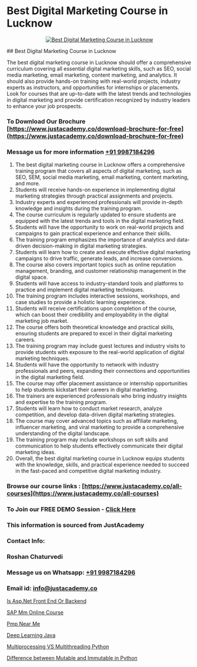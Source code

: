 # Best Digital Marketing Course in Lucknow

<p align="center">
  <a href="https://justacademy.co/course-detail/digital-marketing">
    <img src="https://justacademy.co/storage2/course_image/1676636720_course_image.webp" alt="Best Digital Marketing Course in Lucknow">
  </a>
</p>
## Best Digital Marketing Course in Lucknow

The best digital marketing course in Lucknow should offer a comprehensive curriculum covering all essential digital marketing skills, such as SEO, social media marketing, email marketing, content marketing, and analytics. It should also provide hands-on training with real-world projects, industry experts as instructors, and opportunities for internships or placements. Look for courses that are up-to-date with the latest trends and technologies in digital marketing and provide certification recognized by industry leaders to enhance your job prospects.
### To Download Our Brochure [https://www.justacademy.co/download-brochure-for-free](https://www.justacademy.co/download-brochure-for-free)
### Message us for more information [+91 9987184296](https://api.whatsapp.com/send?phone=919987184296)
1) The best digital marketing course in Lucknow offers a comprehensive training program that covers all aspects of digital marketing, such as SEO, SEM, social media marketing, email marketing, content marketing, and more.
2) Students will receive hands-on experience in implementing digital marketing strategies through practical assignments and projects.
3) Industry experts and experienced professionals will provide in-depth knowledge and insights during the training program.
4) The course curriculum is regularly updated to ensure students are equipped with the latest trends and tools in the digital marketing field.
5) Students will have the opportunity to work on real-world projects and campaigns to gain practical experience and enhance their skills.
6) The training program emphasizes the importance of analytics and data-driven decision-making in digital marketing strategies.
7) Students will learn how to create and execute effective digital marketing campaigns to drive traffic, generate leads, and increase conversions.
8) The course also covers important topics such as online reputation management, branding, and customer relationship management in the digital space.
9) Students will have access to industry-standard tools and platforms to practice and implement digital marketing techniques.
10) The training program includes interactive sessions, workshops, and case studies to provide a holistic learning experience.
11) Students will receive certifications upon completion of the course, which can boost their credibility and employability in the digital marketing job market.
12) The course offers both theoretical knowledge and practical skills, ensuring students are prepared to excel in their digital marketing careers.
13) The training program may include guest lectures and industry visits to provide students with exposure to the real-world application of digital marketing techniques.
14) Students will have the opportunity to network with industry professionals and peers, expanding their connections and opportunities in the digital marketing field.
15) The course may offer placement assistance or internship opportunities to help students kickstart their careers in digital marketing.
16) The trainers are experienced professionals who bring industry insights and expertise to the training program.
17) Students will learn how to conduct market research, analyze competition, and develop data-driven digital marketing strategies.
18) The course may cover advanced topics such as affiliate marketing, influencer marketing, and viral marketing to provide a comprehensive understanding of the digital landscape.
19) The training program may include workshops on soft skills and communication to help students effectively communicate their digital marketing ideas.
20) Overall, the best digital marketing course in Lucknow equips students with the knowledge, skills, and practical experience needed to succeed in the fast-paced and competitive digital marketing industry.

### Browse our course links : [https://www.justacademy.co/all-courses](https://www.justacademy.co/all-courses) 
### To Join our FREE DEMO Session - [Click Here](https://www.justacademy.co/register-for-course-demo)


### This information is sourced from JustAcademy
### Contact Info:
### Roshan Chaturvedi
### Message us on Whatsapp: [+91 9987184296](https://api.whatsapp.com/send?phone=919987184296)
### Email id: [info@justacademy.co](mailto:info@justacademy.co)
                
[Is Asp.Net Front End Or Backend](https://www.linkedin.com/pulse/aspnet-front-end-backend-justacademy-jaipur-akggc?trackingId=gTwC34ft16RyMhDYOzxTXg%3D%3D&lipi=urn%3Ali%3Apage%3Ad_flagship3_company_admin%3BIXUBIWFOQ8%2BPAHGixoaE%2FQ%3D%3D)

[SAP Mm Online Course](https://www.linkedin.com/pulse/sap-mm-online-course-justacademy-hyderabad-5nudf/)

[Pmp Near Me](https://medium.com/@kumarishimmi99/pmp-near-me-6be9b6c99420)

[Deep Learning Java](https://medium.com/@mahi3106/deep-learning-java-7c3a28dd7659)

[Multiprocessing VS Multithreading Python](https://justacademyin.github.io/justacademy/multiprocessing-vs-multithreading-python)

[Difference between Mutable and Immutable in Python](https://justacademyin.github.io/justacademy/difference-between-mutable-and-immutable-in-python)

